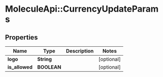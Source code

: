 # MoleculeApi::CurrencyUpdateParams

## Properties
Name | Type | Description | Notes
------------ | ------------- | ------------- | -------------
**logo** | **String** |  | [optional] 
**is_allowed** | **BOOLEAN** |  | [optional] 


